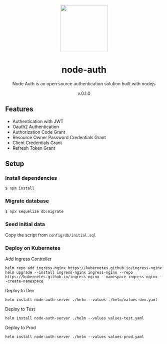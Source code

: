 <p align="center">
  <img src="https://github.com/node-auth/node-auth-server/assets/25092979/1c124b8a-391e-484a-809d-f06017a801fe" width="150px" height="150px">
</p>

<div align="center">
  <h1>node-auth</h1>
</div>
<p align="center">Node Auth is an open source authentication solution built with nodejs</p>
<p align="center">v.0.1.0</p>

## Features

- Authentication with JWT
- Oauth2 Authentication
- Authorization Code Grant
- Resource Owner Password Credentials Grant
- Client Credentials Grant
- Refresh Token Grant


## Setup

### Install dependencies

```
$ npm install
```

### Migrate database

```
$ npx sequelize db:migrate
```

### Seed initial data

Copy the script from `config/db/initial.sql`


### Deploy on Kubernetes

Add Ingress Controller
```
helm repo add ingress-nginx https://kubernetes.github.io/ingress-nginx
helm upgrade --install ingress-nginx ingress-nginx --repo https://kubernetes.github.io/ingress-nginx --namespace ingress-nginx --create-namespace
```

Deploy to Dev
```
helm install node-auth-server ./helm --values ./helm/values-dev.yaml
```

Deploy to Test
```
helm install node-auth-server ./helm --values values-test.yaml
```

Deploy to Prod
```
helm install node-auth-server ./helm --values values-prod.yaml
```
